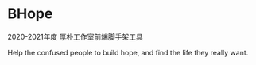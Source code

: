 # BHope
2020-2021年度 厚朴工作室前端脚手架工具

Help the confused people to build hope, and find the life they really want. 
